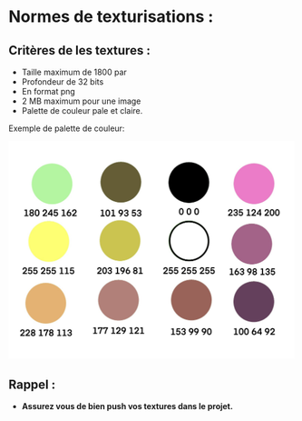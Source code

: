 # Normes de texturisations :

## Critères de les textures :

* Taille maximum de 1800 par 
* Profondeur de 32 bits
* En format png
* 2 MB maximum pour une image
* Palette de couleur pale et claire.

Exemple de palette de couleur:

 ![](Images/palette.png)

## Rappel :

* __Assurez vous de bien push vos textures dans le projet.__
